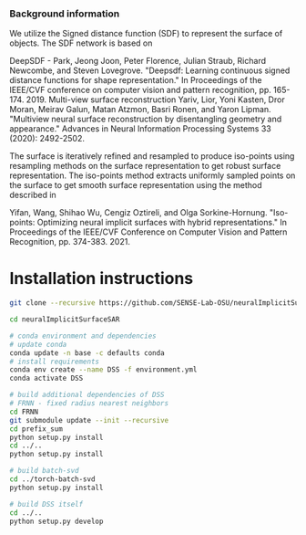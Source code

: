 ### Background information 
We utilize the Signed distance function (SDF) to represent the surface of objects. The SDF network is based on

DeepSDF - Park, Jeong Joon, Peter Florence, Julian Straub, Richard Newcombe, and Steven Lovegrove. "Deepsdf: Learning continuous signed distance functions for shape representation." In Proceedings of the IEEE/CVF conference on computer vision and pattern recognition, pp. 165-174. 2019.
Multi-view surface reconstruction Yariv, Lior, Yoni Kasten, Dror Moran, Meirav Galun, Matan Atzmon, Basri Ronen, and Yaron Lipman. "Multiview neural surface reconstruction by disentangling geometry and appearance." Advances in Neural Information Processing Systems 33 (2020): 2492-2502.

The surface is iteratively refined and resampled to produce iso-points using resampling methods on the surface representation to get robust surface representation. The iso-points method extracts uniformly sampled points on the surface to get smooth surface representation using the method described in 

Yifan, Wang, Shihao Wu, Cengiz Oztireli, and Olga Sorkine-Hornung. "Iso-points: Optimizing neural implicit surfaces with hybrid representations." In Proceedings of the IEEE/CVF Conference on Computer Vision and Pattern Recognition, pp. 374-383. 2021.

# Installation instructions
````bash 
git clone --recursive https://github.com/SENSE-Lab-OSU/neuralImplicitSurfaceSAR.git

cd neuralImplicitSurfaceSAR

# conda environment and dependencies
# update conda
conda update -n base -c defaults conda
# install requirements
conda env create --name DSS -f environment.yml
conda activate DSS

# build additional dependencies of DSS
# FRNN - fixed radius nearest neighbors
cd FRNN
git submodule update --init --recursive
cd prefix_sum
python setup.py install
cd ../..
python setup.py install

# build batch-svd
cd ../torch-batch-svd
python setup.py install

# build DSS itself
cd ../..
python setup.py develop
